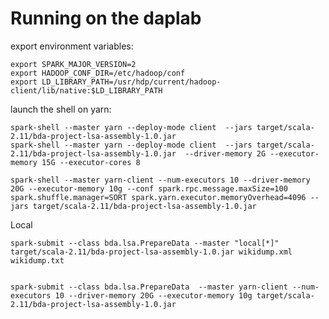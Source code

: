 # Running on the daplab

export environment variables:

    export SPARK_MAJOR_VERSION=2
    export HADOOP_CONF_DIR=/etc/hadoop/conf
    export LD_LIBRARY_PATH=/usr/hdp/current/hadoop-client/lib/native:$LD_LIBRARY_PATH
    
launch the shell on yarn:

    spark-shell --master yarn --deploy-mode client  --jars target/scala-2.11/bda-project-lsa-assembly-1.0.jar    
    spark-shell --master yarn --deploy-mode client  --jars target/scala-2.11/bda-project-lsa-assembly-1.0.jar  --driver-memory 2G --executor-memory 15G --executor-cores 8 
    
    spark-shell --master yarn-client --num-executors 10 --driver-memory 20G --executor-memory 10g --conf spark.rpc.message.maxSize=100 spark.shuffle.manager=SORT spark.yarn.executor.memoryOverhead=4096 --jars target/scala-2.11/bda-project-lsa-assembly-1.0.jar
    
    
    
Local

    spark-submit --class bda.lsa.PrepareData --master "local[*]"  target/scala-2.11/bda-project-lsa-assembly-1.0.jar wikidump.xml wikidump.txt
    
    
    spark-submit --class bda.lsa.PrepareData  --master yarn-client --num-executors 10 --driver-memory 20G --executor-memory 10g target/scala-2.11/bda-project-lsa-assembly-1.0.jar 